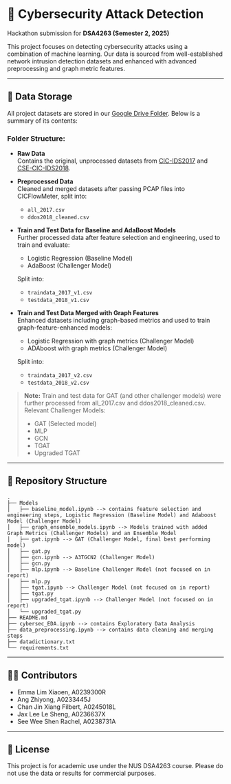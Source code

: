 # 🔐 Cybersecurity Attack Detection

Hackathon submission for **DSA4263 (Semester 2, 2025)**

This project focuses on detecting cybersecurity attacks using a combination of machine learning. Our data is sourced from well-established network intrusion detection datasets and enhanced with advanced preprocessing and graph metric features.

---

## 📁 Data Storage

All project datasets are stored in our [Google Drive Folder](https://drive.google.com/drive/folders/1IheCLjHlpWdNMZjccHZ7TaC7ZsoRBEwg?usp=sharing). Below is a summary of its contents:

### Folder Structure:

- **Raw Data**  
  Contains the original, unprocessed datasets from [CIC-IDS2017](https://www.unb.ca/cic/datasets/ids-2017.html) and [CSE-CIC-IDS2018](https://www.unb.ca/cic/datasets/ids-2018.html).

- **Preprocessed Data**  
  Cleaned and merged datasets after passing PCAP files into CICFlowMeter, split into:
  - `all_2017.csv`
  - `ddos2018_cleaned.csv`

- **Train and Test Data for Baseline and AdaBoost Models**  
  Further processed data after feature selection and engineering, used to train and evaluate:
  - Logistic Regression (Baseline Model)
  - AdaBoost (Challenger Model)
  
  Split into: 
  - `traindata_2017_v1.csv`
  - `testdata_2018_v1.csv`


- **Train and Test Data Merged with Graph Features**  
  Enhanced datasets including graph-based metrics and used to train graph-feature-enhanced models: 
  - Logistic Regression with graph metrics (Challenger Model)
  - ADAboost with graph metrics (Challenger Model)
  
  Split into: 
  - `traindata_2017_v2.csv`
  - `testdata_2018_v2.csv`


> **Note:**
> Train and test data for GAT (and other challenger models) were further processed from all_2017.csv and ddos2018_cleaned.csv. 
> Relevant Challenger Models: 
> - GAT (Selected model)  
> - MLP  
> - GCN  
> - TGAT  
> - Upgraded TGAT

---
## 📁 Repository Structure 

```
.
├── Models
│   ├── baseline_model.ipynb --> contains feature selection and engineering steps, Logistic Regression (Baseline Model) and Adaboost Model (Challenger Model)
│   ├── graph_ensemble_models.ipynb --> Models trained with added Graph Metrics (Challenger Models) and an Ensemble Model 
│   ├── gat.ipynb --> GAT (Challenger Model, final best performing model) 
│   ├── gat.py
│   ├── gcn.ipynb --> A3TGCN2 (Challenger Model)
│   ├── gcn.py
│   ├── mlp.ipynb --> Baseline Challenger Model (not focused on in report)
│   ├── mlp.py
│   ├── tgat.ipynb --> Challenger Model (not focused on in report)
│   ├── tgat.py
│   ├── upgraded_tgat.ipynb --> Challenger Model (not focused on in report)
│   └── upgraded_tgat.py
├── README.md
├── cybersec_EDA.ipynb --> contains Exploratory Data Analysis
├── data_preprocessing.ipynb --> contains data cleaning and merging steps
├── datadictionary.txt
└── requirements.txt

```

---

## 👩‍💻 Contributors

- Emma Lim Xiaoen, A0239300R
- Ang Zhiyong, A0233445J
- Chan Jin Xiang Filbert, A0245018L
- Jax Lee Le Sheng, A0236637X
- See Wee Shen Rachel, A0238731A

---

## 📌 License
This project is for academic use under the NUS DSA4263 course. Please do not use the data or results for commercial purposes.

